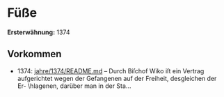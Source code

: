 # Füße

**Ersterwähnung:** 1374

## Vorkommen
- 1374: [jahre/1374/README.md](../jahre/1374/README.md) – Durch Biſchof Wiko iſt ein Vertrag aufgerichtet wegen
der Gefangenen auf der Freiheit, desgleichen der Er-
\hlagenen, darüber man in der Sta...
